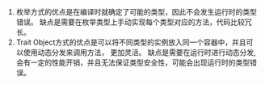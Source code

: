 1. 枚举方式的优点是在编译时就确定了可能的类型，因此不会发生运行时的类型错误。
   缺点是需要在枚举类型上手动实现每个类型对应的方法，代码比较冗长。
2. Trait Object方式的优点是可以将不同类型的实例放入同一个容器中，并且可以使用动态分发来调用方法， 更加灵活。
缺点是需要在运行时进行动态分发,会有一定的性能开销，并且无法保证类型安全性，可能会出现运行时的类型错误。